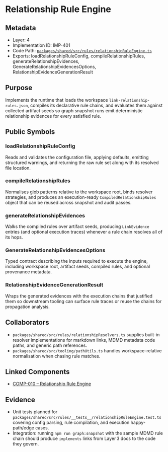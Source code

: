 # Relationship Rule Engine

## Metadata
- Layer: 4
- Implementation ID: IMP-401
- Code Path: [`packages/shared/src/rules/relationshipRuleEngine.ts`](../../../packages/shared/src/rules/relationshipRuleEngine.ts)
- Exports: loadRelationshipRuleConfig, compileRelationshipRules, generateRelationshipEvidences, GenerateRelationshipEvidencesOptions, RelationshipEvidenceGenerationResult

## Purpose
Implements the runtime that loads the workspace `link-relationship-rules.json`, compiles its declarative rule chains, and evaluates them against collected artifact seeds so graph snapshot runs emit deterministic relationship evidences for every satisfied rule.

## Public Symbols

### loadRelationshipRuleConfig
Reads and validates the configuration file, applying defaults, emitting structured warnings, and returning the raw rule set along with its resolved file location.

### compileRelationshipRules
Normalises glob patterns relative to the workspace root, binds resolver strategies, and produces an execution-ready `CompiledRelationshipRules` object that can be reused across snapshot and audit passes.

### generateRelationshipEvidences
Walks the compiled rules over artifact seeds, producing `LinkEvidence` entries (and optional execution traces) whenever a rule chain resolves all of its hops.

### GenerateRelationshipEvidencesOptions
Typed contract describing the inputs required to execute the engine, including workspace root, artifact seeds, compiled rules, and optional provenance metadata.

### RelationshipEvidenceGenerationResult
Wraps the generated evidences with the execution chains that justified them so downstream tooling can surface rule traces or reuse the chains for propagation analysis.

## Collaborators
- `packages/shared/src/rules/relationshipResolvers.ts` supplies built-in resolver implementations for markdown links, MDMD metadata code paths, and generic path references.
- `packages/shared/src/tooling/pathUtils.ts` handles workspace-relative normalisation when chasing rule matches.

## Linked Components
- [COMP-010 – Relationship Rule Engine](/.mdmd/layer-3/relationship-rule-engine.mdmd.md#comp010-relationship-rule-engine)

## Evidence
- Unit tests planned for `packages/shared/src/rules/__tests__/relationshipRuleEngine.test.ts` covering config parsing, rule compilation, and execution happy-path/edge cases.
- Integration: running `npm run graph:snapshot` with the sample MDMD rule chain should produce `implements` links from Layer 3 docs to the code they govern.
